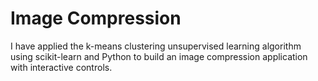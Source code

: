 # Image Compression
I have applied the k-means clustering unsupervised learning algorithm using scikit-learn and Python to build an image compression application with interactive controls.
